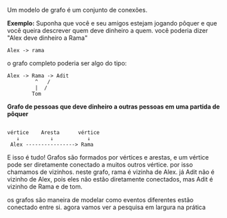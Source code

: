 Um modelo de grafo é um conjunto de conexões.

**Exemplo:** Suponha que você e seu amigos estejam jogando pôquer e que você queira descrever quem deve dinheiro a quem. você poderia dizer "Alex deve dinheiro a Rama"

```Alex -> rama``` 

o grafo completo poderia ser algo do tipo:

```
Alex -> Rama -> Adit
		 ^   / 
		 |	/
		Tom

``` 
**Grafo de pessoas que deve dinheiro a outras pessoas em uma partida de pôquer**

```

vértice    Aresta      vértice
   ↓          ↓           ↓
 Alex ----------------> Rama

```

E isso é tudo! Grafos são formados por vértices e arestas, e um vértice pode ser diretamente conectado a muitos outros vértice. por isso chamamos de vizinhos. neste grafo, rama é vizinha de Alex. já Adit não é vizinho de Alex, pois eles não estão diretamente conectados, mas Adit é vizinho de Rama e de tom.

os grafos são maneira de modelar como eventos diferentes estão conectado entre si. agora vamos ver a pesquisa em largura na prática